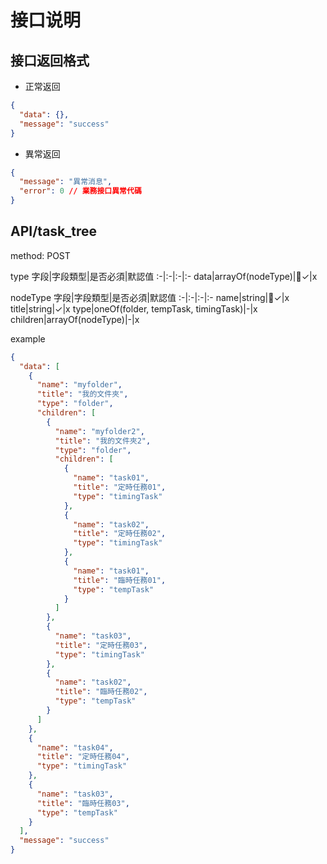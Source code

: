 # 接口说明

## 接口返回格式

* 正常返回

```json
{
  "data": {},
  "message": "success"
}
```

* 異常返回

```json
{
  "message": "異常消息",
  "error": 0 // 業務接口異常代碼
}
```

## API/task_tree

method: POST

type
字段|字段類型|是否必須|默認值
:-|:-|:-|:-
data|arrayOf(nodeType)|✓|x

nodeType
字段|字段類型|是否必須|默認值
:-|:-|:-|:-
name|string|✓|x
title|string|✓|x
type|oneOf(folder, tempTask, timingTask)|-|x
children|arrayOf(nodeType)|-|x

example

```json
{
  "data": [
    {
      "name": "myfolder",
      "title": "我的文件夾",
      "type": "folder",
      "children": [
        {
          "name": "myfolder2",
          "title": "我的文件夾2",
          "type": "folder",
          "children": [
            {
              "name": "task01",
              "title": "定時任務01",
              "type": "timingTask"
            },
            {
              "name": "task02",
              "title": "定時任務02",
              "type": "timingTask"
            },
            {
              "name": "task01",
              "title": "臨時任務01",
              "type": "tempTask"
            }
          ]
        },
        {
          "name": "task03",
          "title": "定時任務03",
          "type": "timingTask"
        },
        {
          "name": "task02",
          "title": "臨時任務02",
          "type": "tempTask"
        }
      ]
    },
    {
      "name": "task04",
      "title": "定時任務04",
      "type": "timingTask"
    },
    {
      "name": "task03",
      "title": "臨時任務03",
      "type": "tempTask"
    }
  ],
  "message": "success"
}
```
